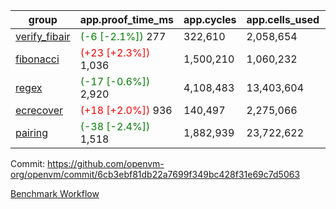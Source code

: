 | group | app.proof_time_ms | app.cycles | app.cells_used | leaf.proof_time_ms | leaf.cycles | leaf.cells_used |
| -- | -- | -- | -- | -- | -- | -- |
| [verify_fibair](https://github.com/openvm-org/openvm/blob/benchmark-results/benchmarks-pr/2090/verify_fibair-6cb3ebf81db22a7699f349bc428f31e69c7d5063.md) |<span style='color: green'>(-6 [-2.1%])</span> 277 |  322,610 |  2,058,654 |- | - | - |
| [fibonacci](https://github.com/openvm-org/openvm/blob/benchmark-results/benchmarks-pr/2090/fibonacci-6cb3ebf81db22a7699f349bc428f31e69c7d5063.md) |<span style='color: red'>(+23 [+2.3%])</span> 1,036 |  1,500,210 |  1,060,232 |- | - | - |
| [regex](https://github.com/openvm-org/openvm/blob/benchmark-results/benchmarks-pr/2090/regex-6cb3ebf81db22a7699f349bc428f31e69c7d5063.md) |<span style='color: green'>(-17 [-0.6%])</span> 2,920 |  4,108,483 |  13,403,604 |- | - | - |
| [ecrecover](https://github.com/openvm-org/openvm/blob/benchmark-results/benchmarks-pr/2090/ecrecover-6cb3ebf81db22a7699f349bc428f31e69c7d5063.md) |<span style='color: red'>(+18 [+2.0%])</span> 936 |  140,497 |  2,275,066 |- | - | - |
| [pairing](https://github.com/openvm-org/openvm/blob/benchmark-results/benchmarks-pr/2090/pairing-6cb3ebf81db22a7699f349bc428f31e69c7d5063.md) |<span style='color: green'>(-38 [-2.4%])</span> 1,518 |  1,882,939 |  23,722,622 |- | - | - |


Commit: https://github.com/openvm-org/openvm/commit/6cb3ebf81db22a7699f349bc428f31e69c7d5063

[Benchmark Workflow](https://github.com/openvm-org/openvm/actions/runs/17332273281)
